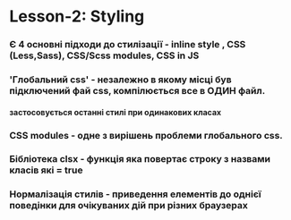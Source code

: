 # Lesson-2: Styling

### Є 4 основні підходи до стилізації - inline style , CSS (Less,Sass), CSS/Scss modules, CSS in JS

### 'Глобальний css' - незалежно в якому місці був підключений фай css, компілюється все в ОДИН файл.

#### застосовується останні стилі при одинакових класах

### CSS modules - одне з вирішень проблеми глобального css.

### Бібліотека clsx - функція яка повертає строку з назвами класів які = true

### Нормалізація стилів - приведення елементів до однієї поведінки для очікуваних дій при різних браузерах

